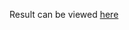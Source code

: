 Result can be viewed <a href="https://rawcdn.githack.com/amChristonasis/Udacity-Intro-to-Programming-Nanodegree/7ebad7dadc0fb3b0a45b35f186e9a08f4c97a7ab/Make%20a%20Stylish%20Webpage/index.html" target="_blank">here</a>
